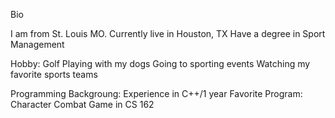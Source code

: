 Bio

I am from St. Louis MO.
Currently live in Houston, TX
Have a degree in Sport Management

Hobby:  Golf
        Playing with my dogs
        Going to sporting events
        Watching my favorite sports teams
        
Programming Backgroung:
        Experience in C++/1 year
        Favorite Program:
                Character Combat Game in CS 162
